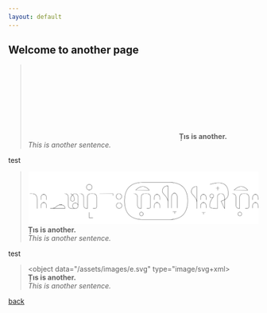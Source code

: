 ```yaml
---
layout: default
---
```


## Welcome to another page

> <svg data-src="/assets/images/e.svg"></svg>
> **Țıs is another.**\
> _This is another sentence._

test

> <img src="/assets/images/e.svg">\
> **Țıs is another.**\
> _This is another sentence._

test

> <object data="/assets/images/e.svg" type="image/svg+xml></object>\
> **Țıs is another.**\
> _This is another sentence._

[back](./)
